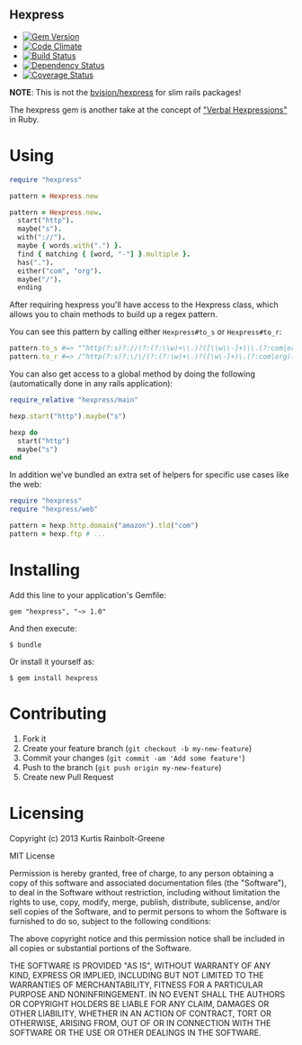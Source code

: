Hexpress
-------

  - [![Gem Version](https://badge.fury.io/rb/hexpress.png)](https://rubygems.org/gems/hexpress)
  - [![Code Climate](https://codeclimate.com/github/krainboltgreene/hexpress.png)](https://codeclimate.com/github/krainboltgreene/hexpress)
  - [![Build Status](https://travis-ci.org/krainboltgreene/hexpress.png)](https://travis-ci.org/krainboltgreene/hexpress)
  - [![Dependency Status](https://gemnasium.com/krainboltgreene/hexpress.png)](https://gemnasium.com/krainboltgreene/hexpress)
  - [![Coverage Status](https://coveralls.io/repos/krainboltgreene/hexpress/badge.png?branch=master)](https://coveralls.io/r/krainboltgreene/hexpress)


**NOTE**: This is not the [bvision/hexpress](https://github.com/bvision/hexpress) for slim rails packages!

The hexpress gem is another take at the concept of ["Verbal Hexpressions"]() in Ruby.


Using
=====

``` ruby
require "hexpress"

pattern = Hexpress.new

pattern = Hexpress.new.
  start("http").
  maybe("s").
  with("://").
  maybe { words.with(".") }.
  find { matching { [word, "-"] }.multiple }.
  has(".").
  either("com", "org").
  maybe("/").
  ending
```

After requiring hexpress you'll have access to the Hexpress class, which allows you to chain methods to build up a regex pattern.

You can see this pattern by calling either `Hexpress#to_s` or `Hexpress#to_r`:

``` ruby
pattern.to_s #=> "^http(?:s)?://(?:(?:\\w)+\\.)?([\\w\\-]+)\\.(?:com|org)(?:/)?$"
pattern.to_r #=> /^http(?:s)?:\/\/(?:(?:\w)+\.)?([\w\-]+)\.(?:com|org)(?:\/)?$/
```

You can also get access to a global method by doing the following (automatically done in any rails application):

``` ruby
require_relative "hexpress/main"

hexp.start("http").maybe("s")

hexp do
  start("http")
  maybe("s")
end
```

In addition we've bundled an extra set of helpers for specific use cases like the web:

``` ruby
require "hexpress"
require "hexpress/web"

pattern = hexp.http.domain("amazon").tld("com")
pattern = hexp.ftp # ...
```

Installing
==========

Add this line to your application's Gemfile:

    gem "hexpress", "~> 1.0"

And then execute:

    $ bundle

Or install it yourself as:

    $ gem install hexpress


Contributing
============

  1. Fork it
  2. Create your feature branch (`git checkout -b my-new-feature`)
  3. Commit your changes (`git commit -am 'Add some feature'`)
  4. Push to the branch (`git push origin my-new-feature`)
  5. Create new Pull Request


Licensing
=========

Copyright (c) 2013 Kurtis Rainbolt-Greene

MIT License

Permission is hereby granted, free of charge, to any person obtaining
a copy of this software and associated documentation files (the
"Software"), to deal in the Software without restriction, including
without limitation the rights to use, copy, modify, merge, publish,
distribute, sublicense, and/or sell copies of the Software, and to
permit persons to whom the Software is furnished to do so, subject to
the following conditions:

The above copyright notice and this permission notice shall be
included in all copies or substantial portions of the Software.

THE SOFTWARE IS PROVIDED "AS IS", WITHOUT WARRANTY OF ANY KIND,
EXPRESS OR IMPLIED, INCLUDING BUT NOT LIMITED TO THE WARRANTIES OF
MERCHANTABILITY, FITNESS FOR A PARTICULAR PURPOSE AND
NONINFRINGEMENT. IN NO EVENT SHALL THE AUTHORS OR COPYRIGHT HOLDERS BE
LIABLE FOR ANY CLAIM, DAMAGES OR OTHER LIABILITY, WHETHER IN AN ACTION
OF CONTRACT, TORT OR OTHERWISE, ARISING FROM, OUT OF OR IN CONNECTION
WITH THE SOFTWARE OR THE USE OR OTHER DEALINGS IN THE SOFTWARE.
